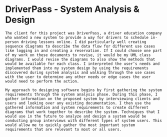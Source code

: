 # DriverPass - System Analysis & Design

	The client for this project was DriverPass, a driver education company who wanted a new system to provide a way for drivers to schedule in-person driving lessons online. I did particularly well creating sequence diagrams to describe the data flow for different use cases like logging in and creating a reservation. If I could choose one part of my work on these documents to revise, it would be my UML class diagrams. I would revise the diagrams to also show the methods that would be available for each class. I interpreted the user’s needs and implemented them into my system design by using the requirements discovered during system analysis and walking through the use cases with the user to determine any other needs or edge cases the user would need to perform the action. 

	My approach to designing software begins by first gathering the system requirements through the system analysis phase. During this phase, I gather information on the proposed system by interviewing clients and users and looking over any existing documentation. I then use the gathered information and system requirements to create different diagrams that work together to describe the system. Techniques that I would use in the future to analyze and design a system would be conducting group interviews with different types of system users. This would allow me to quickly gather the most important system requirements that are relevant to most or all users.
